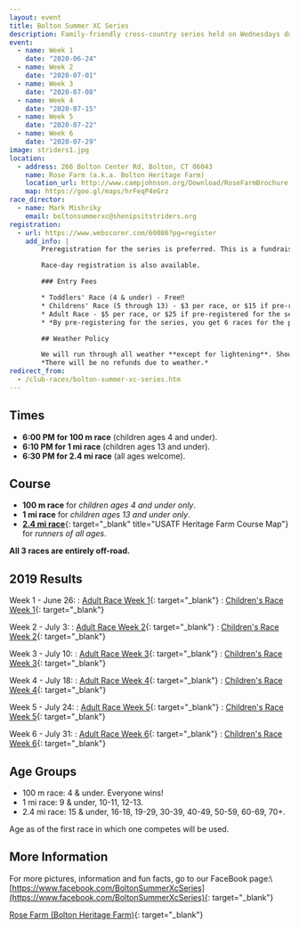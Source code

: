 ```yaml
---
layout: event
title: Bolton Summer XC Series
description: Family-friendly cross-country series held on Wednesdays during the summer
event: 
  - name: Week 1
    date: "2020-06-24"
  - name: Week 2
    date: "2020-07-01"
  - name: Week 3
    date: "2020-07-08"
  - name: Week 4
    date: "2020-07-15"
  - name: Week 5
    date: "2020-07-22"
  - name: Week 6
    date: "2020-07-29"
image: striders1.jpg
location:
  - address: 266 Bolton Center Rd, Bolton, CT 06043
    name: Rose Farm (a.k.a. Bolton Heritage Farm)
    location_url: http://www.campjohnson.org/Download/RoseFarmBrochure.pdf
    map: https://goo.gl/maps/hrFeqP4eGrz
race_director: 
  - name: Mark Mishriky
    email: boltonsummerxc@shenipsitstriders.org
registration:
  - url: https://www.webscorer.com/60086?pg=register
    add_info: |
        Preregistration for the series is preferred. This is a fundraiser for Bolton High School Athletics, so your support goes to further oppertunities for the next generation of athletes! Plus, by preregistering for the series, you effectively get one race 'free'.

        Race-day registration is also available.

        ### Entry Fees

        * Toddlers' Race (4 & under) - Free‼
        * Childrens' Race (5 through 13) - $3 per race, or $15 if pre-registered for the series
        * Adult Race - $5 per race, or $25 if pre-registered for the series
        * *By pre-registering for the series, you get 6 races for the price of 5*

        ## Weather Policy

        We will run through all weather **except for lightening**. Should a thunderstorm begin during a race, we will delay if possible, cancel if necessary. We will **NOT** cancel for predicted thunderstorms since the predictions are often wrong. Most likely, if you show up, we will be there to time you!\\
        *There will be no refunds due to weather.*
redirect_from:
  - /club-races/bolton-summer-xc-series.htm
---
```


## Times

* **6:00 PM for 100 m race** (children ages 4 and under).
* **6:10 PM for 1 mi race** (children ages 13 and under).
* **6:30 PM for 2.4 mi race** (all ages welcome).

## Course

* **100 m race** for *children ages 4 and under only*.
* **1 mi race** for *children ages 13 and under only*.
* [**2.4 mi race**](http://www.usatf.org/routes/view.asp?rID=376233){: target="_blank" title="USATF Heritage Farm Course Map"} for *runners of all ages*.

**All 3 races are entirely off-road.**

## 2019 Results

Week 1 - June 26:
: [Adult Race Week 1](https://www.webscorer.com/racedetails?raceid=186209){: target="_blank"}
: [Children's Race Week 1](https://www.webscorer.com/racedetails?raceid=186211){: target="_blank"}

Week 2 - July 3:
: [Adult Race Week 2](https://www.webscorer.com/racedetails?raceid=187044){: target="_blank"}
: [Children's Race Week 2](https://www.webscorer.com/racedetails?raceid=187008){: target="_blank"}

Week 3 - July 10:
: [Adult Race Week 3](https://www.webscorer.com/racedetails?raceid=187672){: target="_blank"}
: [Children's Race Week 3](https://www.webscorer.com/racedetails?raceid=187667){: target="_blank"}

Week 4 - July 18:
: [Adult Race Week 4](https://www.webscorer.com/racedetails?raceid=144351){: target="_blank"}
: [Children's Race Week 4](https://www.webscorer.com/racedetails?raceid=144349){: target="_blank"}

Week 5 - July 24:
: [Adult Race Week 5](https://www.webscorer.com/racedetails?raceid=189065){: target="_blank"}
: [Children's Race Week 5](https://www.webscorer.com/racedetails?raceid=189063){: target="_blank"}

Week 6 - July 31:
: [Adult Race Week 6](https://www.webscorer.com/racedetails?raceid=189905){: target="_blank"}
: [Children's Race Week 6](https://www.webscorer.com/racedetails?raceid=189768){: target="_blank"}

## Age Groups

* 100 m race: 4 & under. Everyone wins!
* 1 mi race: 9 & under, 10-11, 12-13.
* 2.4 mi race: 15 & under, 16-18, 19-29, 30-39, 40-49, 50-59, 60-69, 70+.

Age as of the first race in which one competes will be used.

## More Information

For more pictures, information and fun facts, go to our FaceBook page:\\
[https://www.facebook.com/BoltonSummerXcSeries](https://www.facebook.com/BoltonSummerXcSeries){: target="_blank"}

[Rose Farm (Bolton Heritage Farm)](http://www.campjohnson.org/Download/RoseFarmBrochure.pdf){: target="_blank"}